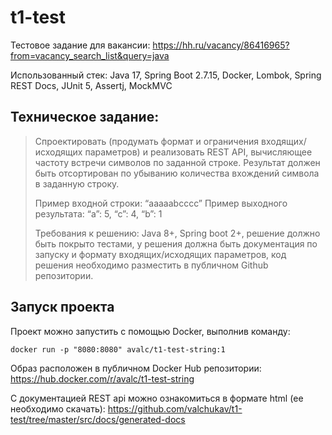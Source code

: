 # t1-test
Тестовое задание для вакансии: https://hh.ru/vacancy/86416965?from=vacancy_search_list&query=java

Использованный стек: Java 17, Spring Boot 2.7.15, Docker, Lombok, Spring REST Docs, JUnit 5, Assertj, MockMVC

## Техническое задание:
>Спроектировать (продумать формат и ограничения входящих/исходящих параметров) и реализовать REST API, вычисляющее частоту встречи символов по заданной строке. Результат должен быть отсортирован по убыванию количества вхождений символа в заданную строку.
>
>Пример входной строки: “aaaaabcccc”
>Пример выходного результата: “a”: 5, “c”: 4, “b”: 1
>
>Требования к решению:
> Java 8+,
> Spring boot 2+,
> решение должно быть покрыто тестами,
> у решения должна быть документация по запуску и формату входящих/исходящих параметров,
> код решения необходимо разместить в публичном Github репозитории.

## Запуск проекта
Проект можно запустить с помощью Docker, выполнив команду:

`docker run -p "8080:8080" avalc/t1-test-string:1`

Образ расположен в публичном Docker Hub репозитории: https://hub.docker.com/r/avalc/t1-test-string

С документацией REST api можно ознакомиться в формате html (ее необходимо скачать): https://github.com/valchukav/t1-test/tree/master/src/docs/generated-docs
